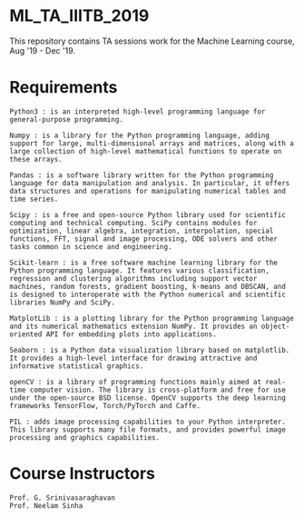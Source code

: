 # ML_TA_IIITB_2019
This repository contains TA sessions work for the Machine Learning course, Aug '19 - Dec '19. 
# Requirements

    Python3 : is an interpreted high-level programming language for general-purpose programming.

    Numpy : is a library for the Python programming language, adding support for large, multi-dimensional arrays and matrices, along with a large collection of high-level mathematical functions to operate on these arrays.

    Pandas : is a software library written for the Python programming language for data manipulation and analysis. In particular, it offers data structures and operations for manipulating numerical tables and time series.

    Scipy : is a free and open-source Python library used for scientific computing and technical computing. SciPy contains modules for optimization, linear algebra, integration, interpolation, special functions, FFT, signal and image processing, ODE solvers and other tasks common in science and engineering.

    Scikit-learn : is a free software machine learning library for the Python programming language. It features various classification, regression and clustering algorithms including support vector machines, random forests, gradient boosting, k-means and DBSCAN, and is designed to interoperate with the Python numerical and scientific libraries NumPy and SciPy.

    MatplotLib : is a plotting library for the Python programming language and its numerical mathematics extension NumPy. It provides an object-oriented API for embedding plots into applications.

    Seaborn : is a Python data visualization library based on matplotlib. It provides a high-level interface for drawing attractive and informative statistical graphics.

    openCV : is a library of programming functions mainly aimed at real-time computer vision. The library is cross-platform and free for use under the open-source BSD license. OpenCV supports the deep learning frameworks TensorFlow, Torch/PyTorch and Caffe.

    PIL : adds image processing capabilities to your Python interpreter. This library supports many file formats, and provides powerful image processing and graphics capabilities.

# Course Instructors

    Prof. G. Srinivasaraghavan
    Prof. Neelam Sinha
